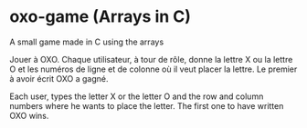 # oxo-game (Arrays in C)

A small game made in C using the arrays

Jouer à OXO. 
Chaque utilisateur, à tour de rôle, donne la lettre X ou la lettre O et les numéros de ligne et de colonne où il veut placer la lettre. 
Le premier à avoir écrit OXO a gagné.

Each user, types the letter X or the letter O and the row and column numbers where he wants to place the letter.
The first one to have written OXO wins.
